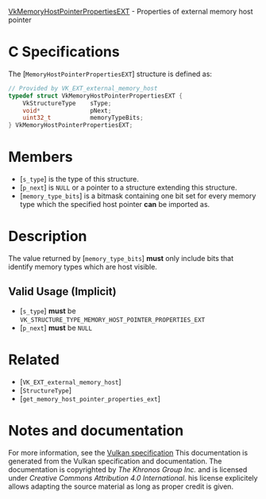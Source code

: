 [VkMemoryHostPointerPropertiesEXT](https://www.khronos.org/registry/vulkan/specs/1.3-extensions/man/html/VkMemoryHostPointerPropertiesEXT.html) - Properties of external memory host pointer

# C Specifications
The [`MemoryHostPointerPropertiesEXT`] structure is defined as:
```c
// Provided by VK_EXT_external_memory_host
typedef struct VkMemoryHostPointerPropertiesEXT {
    VkStructureType    sType;
    void*              pNext;
    uint32_t           memoryTypeBits;
} VkMemoryHostPointerPropertiesEXT;
```

# Members
- [`s_type`] is the type of this structure.
- [`p_next`] is `NULL` or a pointer to a structure extending this structure.
- [`memory_type_bits`] is a bitmask containing one bit set for every memory type which the specified host pointer  **can**  be imported as.

# Description
The value returned by [`memory_type_bits`] **must**  only include bits that
identify memory types which are host visible.
## Valid Usage (Implicit)
-  [`s_type`] **must**  be `VK_STRUCTURE_TYPE_MEMORY_HOST_POINTER_PROPERTIES_EXT`
-  [`p_next`] **must**  be `NULL`

# Related
- [`VK_EXT_external_memory_host`]
- [`StructureType`]
- [`get_memory_host_pointer_properties_ext`]

# Notes and documentation
For more information, see the [Vulkan specification](https://www.khronos.org/registry/vulkan/specs/1.3-extensions/html/vkspec.html)
This documentation is generated from the Vulkan specification and documentation.
The documentation is copyrighted by *The Khronos Group Inc.* and is licensed under *Creative Commons Attribution 4.0 International*.
his license explicitely allows adapting the source material as long as proper credit is given.
        